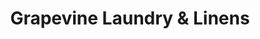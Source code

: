 ---
title: "Grapevine Laundry & Linens"
url: /erie/grapevine-laundry-and-linens-warfel-avenue/
shop: laundry
---